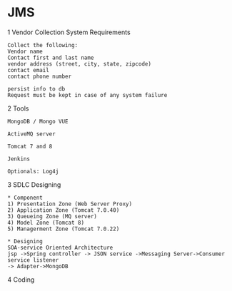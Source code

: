 # JMS

1 Vendor Collection System Requirements
```
Collect the following:
Vendor name
Contact first and last name
vendor address (street, city, state, zipcode)
contact email
contact phone number

persist info to db
Request must be kept in case of any system failure

```


2 Tools
```
MongoDB / Mongo VUE

ActiveMQ server

Tomcat 7 and 8

Jenkins

Optionals: Log4j

```

3 SDLC Designing
```
* Component
1) Presentation Zone (Web Server Proxy)
2) Application Zone (Tomcat 7.0.40)
3) Queueing Zone (MQ server)
4) Model Zone (Tomcat 8)
5) Managerment Zone (Tomcat 7.0.22)

* Designing
SOA-service Oriented Architecture
jsp ->Spring controller -> JSON service ->Messaging Server->Consumer service listener
-> Adapter->MongoDB
```

4 Coding
```


```
